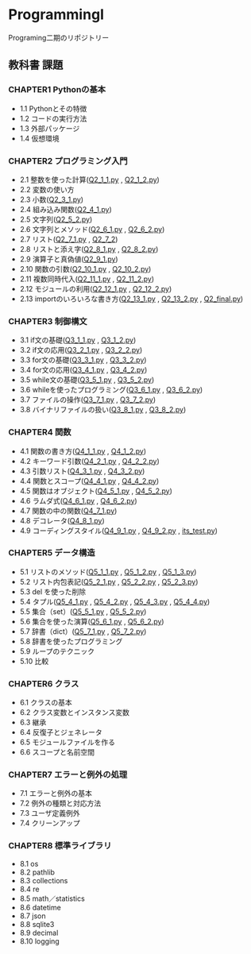 # ProgrammingI
Programing二期のリポジトリー
## 教科書 課題
### CHAPTER1 Pythonの基本
- 1.1 Pythonとその特徴
- 1.2 コードの実行方法
- 1.3 外部パッケージ
- 1.4 仮想環境
### CHAPTER2 プログラミング入門
- 2.1 整数を使った計算([Q2_1_1.py](./CHAPTER02/Q2_1_1.py) , [Q2_1_2.py](./CHAPTER02/Q2_1_2.py))
- 2.2 変数の使い方
- 2.3 小数([Q2_3_1.py](/CHAPTER02/Q2_3_1.py))
- 2.4 組み込み関数([Q2_4_1.py](./CHAPTER02/Q2_4_1.py))
- 2.5 文字列([Q2_5_2.py](./CHAPTER02/Q2_5_2.py))
- 2.6 文字列とメソッド([Q2_6_1.py](./CHAPTER02/Q2_6_1.py) , [Q2_6_2.py](./CHAPTER02/Q2_6_2.py))
- 2.7 リスト([Q2_7_1.py](./CHAPTER02/Q2_7_1.py) , [Q2_7_2](./CHAPTER02/Q2_7_2.py))
- 2.8 リストと添え字([Q2_8_1.py](./CHAPTER02/Q2_8_1.py) , [Q2_8_2.py](./CHAPTER02/Q2_8_2.py))
- 2.9 演算子と真偽値([Q2_9_1.py](./CHAPTER02/Q2_9_1.py))
- 2.10 関数の引数([Q2_10_1.py](./CHAPTER02/Q2_10_1.py) , [Q2_10_2.py](./CHAPTER02/Q2_10_2.py))
- 2.11 複数同時代入([Q2_11_1.py](./CHAPTER02/Q2_11_1.py) , [Q2_11_2.py](./CHAPTER02/Q2_11_2.py))
- 2.12 モジュールの利用([Q2_12_1.py](./CHAPTER02/Q2_12_1.py) , [Q2_12_2.py](./CHAPTER02/Q2_12_2.py))
- 2.13 importのいろいろな書き方([Q2_13_1.py](CHAPTER02/Q2_13_1.py) , [Q2_13_2.py](./CHAPTER02/Q2_13_2.py) , [Q2_final.py](./CHAPTER02/Q2_final.py))
### CHAPTER3 制御構文
- 3.1 if文の基礎([Q3_1_1.py](./CHAPTER03/Q3_1_1.py) , [Q3_1_2.py](./CHAPTER03/Q3_1_2.py))
- 3.2 if文の応用([Q3_2_1.py](./CHAPTER03/Q3_2_1.py) , [Q3_2_2.py](./CHAPTER03/Q3_2_2.py))
- 3.3 for文の基礎([Q3_3_1.py](./CHAPTER03/Q3_3_1.py) , [Q3_3_2.py](./CHAPTER03/Q3_3_2.py))
- 3.4 for文の応用([Q3_4_1.py](./CHAPTER03/Q3_4_1.py) , [Q3_4_2.py](./CHAPTER03/Q3_4_2.py))
- 3.5 while文の基礎([Q3_5_1.py](./CHAPTER03/Q3_5_1.py) , [Q3_5_2.py](./CHAPTER03/Q3_5_2.py))
- 3.6 whileを使ったプログラミング([Q3_6_1.py](./CHAPTER03/Q3_6_1.py) , [Q3_6_2.py](./CHAPTER03/Q3_6_2.py))
- 3.7 ファイルの操作([Q3_7_1.py](./CHAPTER03/Q3_7_1.py) , [Q3_7_2.py](./CHAPTER03/Q3_7_2.py))
- 3.8 バイナリファイルの扱い([Q3_8_1.py](./CHAPTER03/Q3_8_1.py) , [Q3_8_2.py](./CHAPTER03/Q3_8_2.py))
### CHAPTER4 関数
- 4.1 関数の書き方([Q4_1_1.py](./CHAPTER04/Q4_1_1.py) , [Q4_1_2.py](./CHAPTER04/Q4_1_2.py))
- 4.2 キーワード引数([Q4_2_1.py](./CHAPTER04/Q4_2_1.py) , [Q4_2_2.py](./CHAPTER04/Q4_2_2.py))
- 4.3 引数リスト([Q4_3_1.py](./CHAPTER04/Q4_3_1.py) , [Q4_3_2.py](./CHAPTER04/Q4_3_2.py))
- 4.4 関数とスコープ([Q4_4_1.py](./CHAPTER04/Q4_4_1.py) , [Q4_4_2.py](./CHAPTER04/Q4_4_2.py))
- 4.5 関数はオブジェクト([Q4_5_1.py](./CHAPTER04/Q4_5_1.py) , [Q4_5_2.py](./CHAPTER04/Q4_5_2.py))
- 4.6 ラムダ式([Q4_6_1.py](./CHAPTER04/Q4_6_1.py) , [Q4_6_2.py](./CHAPTER04/Q4_6_2.py))
- 4.7 関数の中の関数([Q4_7_1.py](./CHAPTER04/Q4_7_1.py))
- 4.8 デコレータ([Q4_8_1.py](./CHAPTER04/Q4_8_1.py))
- 4.9 コーディングスタイル([Q4_9_1.py](./CHAPTER04/Q4_9_1.py) , [Q4_9_2.py](./CHAPTER04/Q4_9_2.py) , [its_test.py](./CHAPTER04/its_test.py))
### CHAPTER5 データ構造
- 5.1 リストのメソッド([Q5_1_1.py](./CHAPTER05/Q5_1_1.py) , [Q5_1_2.py](./CHAPTER05/Q5_1_2.py) , [Q5_1_3.py](./CHAPTER05/Q5_1_3.py))
- 5.2 リスト内包表記([Q5_2_1.py](./CHAPTER05/Q5_2_1.py) , [Q5_2_2.py](./CHAPTER05/Q5_2_2.py) , [Q5_2_3.py](./CHAPTER05/Q5_2_3.py))
- 5.3 del を使った削除
- 5.4 タプル([Q5_4_1.py](./CHAPTER05/Q5_4_1.py) , [Q5_4_2.py](./CHAPTER05/Q5_4_2.py) , [Q5_4_3.py](./CHAPTER05/Q5_4_3.py) , [Q5_4_4.py](./CHAPTER05/Q5_4_4.py))
- 5.5 集合（set）([Q5_5_1.py](./CHAPTER05/Q5_5_1.py) , [Q5_5_2.py](./CHAPTER05/Q5_5_2.py))
- 5.6 集合を使った演算([Q5_6_1.py](./CHAPTER05/Q5_6_1.py) , [Q5_6_2.py](./CHAPTER05/Q5_6_2.py))
- 5.7 辞書（dict）([Q5_7_1.py](./CHAPTER05/Q5_7_1.py) , [Q5_7_2.py](./CHAPTER05/Q5_7_2.py))
- 5.8 辞書を使ったプログラミング
- 5.9 ループのテクニック
- 5.10 比較
### CHAPTER6 クラス
- 6.1 クラスの基本
- 6.2 クラス変数とインスタンス変数
- 6.3 継承
- 6.4 反復子とジェネレータ
- 6.5 モジュールファイルを作る
- 6.6 スコープと名前空間
### CHAPTER7 エラーと例外の処理
- 7.1 エラーと例外の基本
- 7.2 例外の種類と対応方法
- 7.3 ユーザ定義例外
- 7.4 クリーンアップ
### CHAPTER8 標準ライブラリ
- 8.1 os
- 8.2 pathlib
- 8.3 collections
- 8.4 re
- 8.5 math／statistics
- 8.6 datetime
- 8.7 json
- 8.8 sqlite3
- 8.9 decimal
- 8.10 logging
